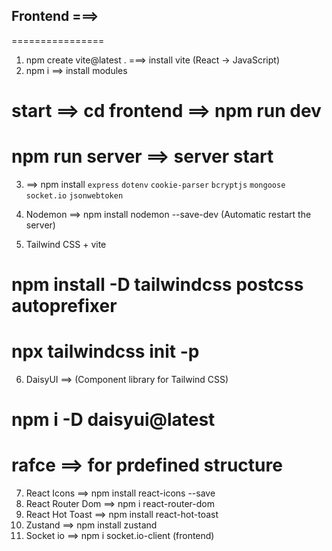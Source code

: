 ## Frontend ===>
================

1.   npm create vite@latest .    ===> install vite (React -> JavaScript)
2.   npm i    ==> install modules

# start    ==> cd frontend ==>  npm run dev 
# npm run server  ==>  server start
  
3. ==> npm install `express` `dotenv` `cookie-parser` `bcryptjs` `mongoose` `socket.io` `jsonwebtoken`
4. Nodemon ==> npm install nodemon --save-dev  (Automatic restart the server)

5. Tailwind CSS + vite
#  npm install -D tailwindcss postcss autoprefixer
#  npx tailwindcss init -p

6. DaisyUI ==> (Component library for Tailwind CSS)
# npm i -D daisyui@latest 

# rafce ==> for prdefined structure

7. React Icons ==> npm install react-icons --save
8. React Router Dom ==>  npm i react-router-dom
9. React Hot Toast  ==> npm install react-hot-toast
10. Zustand  ==>  npm install zustand
11. Socket io ==> npm i socket.io-client  (frontend) 
